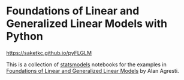 Foundations of Linear and Generalized Linear Models with Python
===============================================================

https://saketkc.github.io/pyFLGLM

This is a collection of [statsmodels](https://www.statsmodels.org/) notebooks for the examples
in [Foundations of Linear and Generalized Linear Models](https://www.wiley.com/en-us/Foundations+of+Linear+and+Generalized+Linear+Models-p-9781118730034) by
Alan Agresti.


